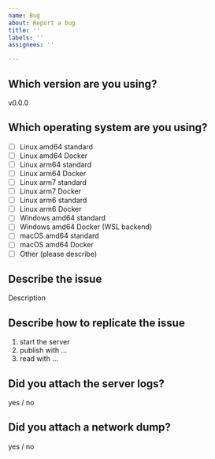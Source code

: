 ```yaml
---
name: Bug
about: Report a bug
title: ''
labels: ''
assignees: ''

---
```


<!--
To increase the chance of your issue getting fixed, open an issue FOR EACH problem. Please do not report multiple problems in a single issue, otherwise they'll probably never get ALL fixed.
-->

## Which version are you using?

v0.0.0

## Which operating system are you using?

<!-- fill checkboxes with a x. Example: [x] Linux -->

- [ ] Linux amd64 standard
- [ ] Linux amd64 Docker
- [ ] Linux arm64 standard
- [ ] Linux arm64 Docker
- [ ] Linux arm7 standard
- [ ] Linux arm7 Docker
- [ ] Linux arm6 standard
- [ ] Linux arm6 Docker
- [ ] Windows amd64 standard
- [ ] Windows amd64 Docker (WSL backend)
- [ ] macOS amd64 standard
- [ ] macOS amd64 Docker
- [ ] Other (please describe)

## Describe the issue

Description

## Describe how to replicate the issue

<!--
the maintainers must be able to REPLICATE your issue to solve it - therefore, describe in a very detailed way how to replicate it.
-->

1. start the server
2. publish with ...
3. read with ...

## Did you attach the server logs?

<!--
Server logs are sometimes useful to identify the issue.
If you think this is the case, set the parameter 'logLevel' to 'debug' and attach the server logs.
-->

yes / no

## Did you attach a network dump?

<!--
If the bug arises when using rtsp-simple-server with an external hardware or software, the most helpful content you can provide is a dump of the data exchanged between the server and the target (network dump), that can be generated in this way:
1) Download wireshark (https://www.wireshark.org/)
2) Start capturing on the interface used for exchanging RTSP (if the server and the target software are both installed on your pc, the interface is probably "loopback", otherwise it's the one of your network card)
3) Start the server and replicate the issue
4) Stop capturing, save the result in .pcap format
5) Attach
-->

yes / no
